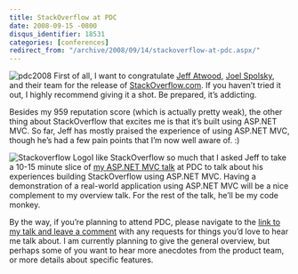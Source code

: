 ```yaml
---
title: StackOverflow at PDC
date: 2008-09-15 -0800
disqus_identifier: 18531
categories: [conferences]
redirect_from: "/archive/2008/09/14/stackoverflow-at-pdc.aspx/"
---
```


![pdc2008](https://haacked.com/images/haacked_com/WindowsLiveWriter/StackOverflowatPDC_EC4F/pdc2008_3.jpg "pdc2008")
First of all, I want to congratulate [Jeff
Atwood](http://codinghorror.com/ "CodingHorror blog"), [Joel
Spolsky](http://www.joelonsoftware.com/ "Joel Spolsky's Blog"), and
their team for the release of
[StackOverflow.com](http://stackoverflow.com/ "StackOverflow"). If you
haven’t tried it out, I highly recommend giving it a shot. Be prepared,
it’s addicting.

Besides my 959 reputation score (which is actually pretty weak), the
other thing about StackOverflow that excites me is that it’s built using
ASP.NET MVC. So far, Jeff has mostly praised the experience of using
ASP.NET MVC, though he’s had a few pain points that I’m now well aware
of. :)

![Stackoverflow
Logo](https://haacked.com/images/haacked_com/WindowsLiveWriter/StackOverflowatPDC_EC4F/stackoverflow-logo-250_3.png "Stackoverflow Logo")I
like StackOverflow so much that I asked Jeff to take a 10-15 minute
slice of [my ASP.NET MVC
talk](http://channel9.msdn.com/pdc2008/PC21/ "ASP.NET MVC: A New Framework for Building Web Applications")
at PDC to talk about his experiences building StackOverflow using
ASP.NET MVC. Having a demonstration of a real-world application using
ASP.NET MVC will be a nice complement to my overview talk. For the rest
of the talk, he’ll be my code monkey.

By the way, if you’re planning to attend PDC, please navigate to the
[link to my talk and leave a
comment](http://channel9.msdn.com/pdc2008/PC21/ "Link to my talk") with
any requests for things you’d love to hear me talk about. I am currently
planning to give the general overview, but perhaps some of you want to
hear more anecdotes from the product team, or more details about
specific features.
